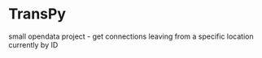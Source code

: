 # TransPy
small opendata project - get connections leaving from a specific location currently by ID
